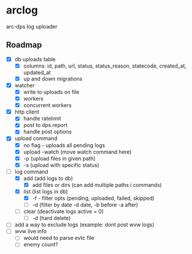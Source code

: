 # arclog
arc-dps log uploader

## Roadmap
- [x] db uploads table
  - [x] columns: id, path, url, status, status_reason, statecode, created_at, updated_at
  - [x] up and down migrations
- [x] watcher
  - [x] write to uploads on file
  - [x] workers
  - [x] concurrent workers
- [x] http client
  - [x] handle ratelimit
  - [x] post to dps.report
  - [x] handle post options 
- [x] upload command
  - [x] no flag - uploads all pending logs
  - [x] upload -watch (move watch command here)
  - [x] -p (upload files in given path)
  - [x] -s (upload with specific status)
- [ ] log command
  - [x] add (add logs to db)
    - [x] add files or dirs (can add multiple paths i commands)
  - [x] list (list logs in db)
    - [x] -f - filter opts (pending, uploaded, failed, skipped)
    - [ ] -d (filter by date -d date, -b before -a after)
  - [ ] clear (deactivate logs active = 0)
    - [ ] -d (hard delete)
- [ ] add a way to exclude logs (example: dont post wvw logs)
- [ ] wvw live info
  - [ ] would need to parse evtc file
  - [ ] enemy count?